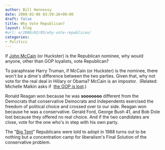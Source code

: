 ```yaml
---
author: Bill Hennessy
date: 2008-02-06 03:59:26+00:00
draft: false
title: Why Vote Republican?
layout: blog
#url: e/2008/02/05/why-vote-republican/
categories:
- Politics
---
```


If [John McCain](https://romancatholicblog.typepad.com/roman_catholic_blog/2008/02/why-i-wont-vote.html) (or Huckster) is the Republican nominee, why would anyone, other than GOP loyalists, vote Republican?

To paraphrase Harry Truman, if McCain (or Huckster) is the nominee, there won't be a dime's difference between the two parties.  Given that, why not vote for the real deal in Hillary or Obama?  McCain is an impostor.  (Related:  Michelle Malkin asks if  [the GOP is lost](https://michellemalkin.com/2008/02/05/is-the-gop-lost/).)

Ronald Reagan won because he was **sooooooo** different from the Democrats that conservative Democrats and independents exercised the freedom of political choice and crossed over to our side.  Reagan won because he was a conservative.  Gerald Ford, George Bush 41, and Bob Dole lost because they offered no real choice.  And if the two candidates are close, vote for the one who's in step with his own party.

The "[Big Tent](https://blog.washingtonpost.com/the-trail/2008/01/31/mccains_gop_big_tent_or_badly.html)" Republicans were told to adopt in 1988 turns out to be nothing but a concentration camp for liberalism's Final Solution of the conservative problem.

